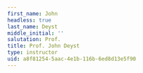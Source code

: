 ```yaml
---
first_name: John
headless: true
last_name: Deyst
middle_initial: ''
salutation: Prof.
title: Prof. John Deyst
type: instructor
uid: a8f81254-5aac-4e1b-116b-6ed8d13e5f90
---
```

